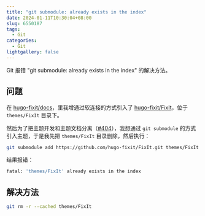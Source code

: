 ```yaml
---
title: "git submodule: already exists in the index"
date: 2024-01-11T10:30:04+08:00
slug: 6550187
tags:
  - Git
categories:
  - Git
lightgallery: false
---
```


Git 报错 "git submodule: already exists in the index" 的解决方法。

<!--more-->

## 问题

在 [hugo-fixit/docs](https://github.com/hugo-fixit/docs.git)，里我增通过软连接的方式引入了 [hugo-fixit/FixIt](https://github.com/hugo-fixit/FixIt.git)，位于 `themes/FixIt` 目录下。

然后为了把主题开发和主题文档分离（[#404](https://github.com/hugo-fixit/FixIt/issues/404)），我想通过 `git submodule` 的方式引入主题，于是我先把 `themes/FixIt` 目录删除，然后执行：

```bash
git submodule add https://github.com/hugo-fixit/FixIt.git themes/FixIt
```

结果报错：

```bash
fatal: 'themes/FixIt' already exists in the index
```

## 解决方法

```bash
git rm -r --cached themes/FixIt
```
